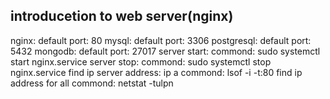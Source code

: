 ## introducetion to web server(nginx)
nginx: default port: 80
mysql: default port: 3306
postgresql: default port: 5432
mongodb: default port: 27017
server start: 
  commond: sudo systemctl start nginx.service
server stop: 
  commond: sudo systemctl stop nginx.service
find ip server address: ip a
commond: lsof -i -t:80
find ip address for all commond: netstat -tulpn